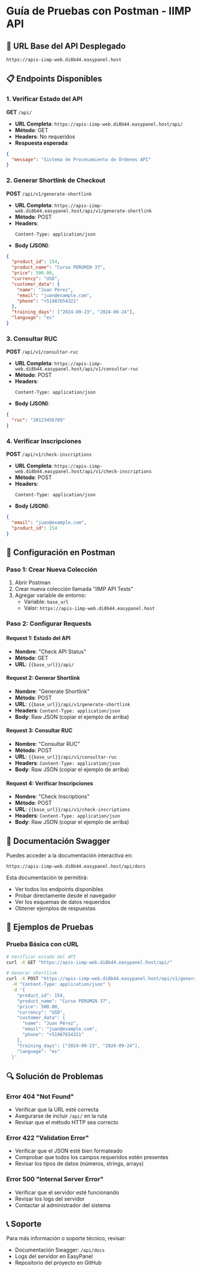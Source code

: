 # Guía de Pruebas con Postman - IIMP API

## 🚀 URL Base del API Desplegado
```
https://apis-iimp-web.di8b44.easypanel.host
```

## 📋 Endpoints Disponibles

### 1. Verificar Estado del API
**GET** `/api/`
- **URL Completa**: `https://apis-iimp-web.di8b44.easypanel.host/api/`
- **Método**: GET
- **Headers**: No requeridos
- **Respuesta esperada**:
```json
{
  "message": "Sistema de Procesamiento de Órdenes API"
}
```

### 2. Generar Shortlink de Checkout
**POST** `/api/v1/generate-shortlink`
- **URL Completa**: `https://apis-iimp-web.di8b44.easypanel.host/api/v1/generate-shortlink`
- **Método**: POST
- **Headers**:
  ```
  Content-Type: application/json
  ```
- **Body (JSON)**:
```json
{
  "product_id": 154,
  "product_name": "Curso PERUMIN 37",
  "price": 500.00,
  "currency": "USD",
  "customer_data": {
    "name": "Juan Pérez",
    "email": "juan@example.com",
    "phone": "+51987654321"
  },
  "training_days": ["2024-09-23", "2024-09-24"],
  "language": "es"
}
```

### 3. Consultar RUC
**POST** `/api/v1/consultar-ruc`
- **URL Completa**: `https://apis-iimp-web.di8b44.easypanel.host/api/v1/consultar-ruc`
- **Método**: POST
- **Headers**:
  ```
  Content-Type: application/json
  ```
- **Body (JSON)**:
```json
{
  "ruc": "20123456789"
}
```

### 4. Verificar Inscripciones
**POST** `/api/v1/check-inscriptions`
- **URL Completa**: `https://apis-iimp-web.di8b44.easypanel.host/api/v1/check-inscriptions`
- **Método**: POST
- **Headers**:
  ```
  Content-Type: application/json
  ```
- **Body (JSON)**:
```json
{
  "email": "juan@example.com",
  "product_id": 154
}
```

## 🔧 Configuración en Postman

### Paso 1: Crear Nueva Colección
1. Abrir Postman
2. Crear nueva colección llamada "IIMP API Tests"
3. Agregar variable de entorno:
   - Variable: `base_url`
   - Valor: `https://apis-iimp-web.di8b44.easypanel.host`

### Paso 2: Configurar Requests

#### Request 1: Estado del API
- **Nombre**: "Check API Status"
- **Método**: GET
- **URL**: `{{base_url}}/api/`

#### Request 2: Generar Shortlink
- **Nombre**: "Generate Shortlink"
- **Método**: POST
- **URL**: `{{base_url}}/api/v1/generate-shortlink`
- **Headers**: `Content-Type: application/json`
- **Body**: Raw JSON (copiar el ejemplo de arriba)

#### Request 3: Consultar RUC
- **Nombre**: "Consultar RUC"
- **Método**: POST
- **URL**: `{{base_url}}/api/v1/consultar-ruc`
- **Headers**: `Content-Type: application/json`
- **Body**: Raw JSON (copiar el ejemplo de arriba)

#### Request 4: Verificar Inscripciones
- **Nombre**: "Check Inscriptions"
- **Método**: POST
- **URL**: `{{base_url}}/api/v1/check-inscriptions`
- **Headers**: `Content-Type: application/json`
- **Body**: Raw JSON (copiar el ejemplo de arriba)

## 📖 Documentación Swagger

Puedes acceder a la documentación interactiva en:
```
https://apis-iimp-web.di8b44.easypanel.host/api/docs
```

Esta documentación te permitirá:
- Ver todos los endpoints disponibles
- Probar directamente desde el navegador
- Ver los esquemas de datos requeridos
- Obtener ejemplos de respuestas

## 🧪 Ejemplos de Pruebas

### Prueba Básica con cURL
```bash
# Verificar estado del API
curl -X GET "https://apis-iimp-web.di8b44.easypanel.host/api/"

# Generar shortlink
curl -X POST "https://apis-iimp-web.di8b44.easypanel.host/api/v1/generate-shortlink" \
  -H "Content-Type: application/json" \
  -d '{
    "product_id": 154,
    "product_name": "Curso PERUMIN 37",
    "price": 500.00,
    "currency": "USD",
    "customer_data": {
      "name": "Juan Pérez",
      "email": "juan@example.com",
      "phone": "+51987654321"
    },
    "training_days": ["2024-09-23", "2024-09-24"],
    "language": "es"
  }'
```

## 🔍 Solución de Problemas

### Error 404 "Not Found"
- Verificar que la URL esté correcta
- Asegurarse de incluir `/api/` en la ruta
- Revisar que el método HTTP sea correcto

### Error 422 "Validation Error"
- Verificar que el JSON esté bien formateado
- Comprobar que todos los campos requeridos estén presentes
- Revisar los tipos de datos (números, strings, arrays)

### Error 500 "Internal Server Error"
- Verificar que el servidor esté funcionando
- Revisar los logs del servidor
- Contactar al administrador del sistema

## 📞 Soporte

Para más información o soporte técnico, revisar:
- Documentación Swagger: `/api/docs`
- Logs del servidor en EasyPanel
- Repositorio del proyecto en GitHub
